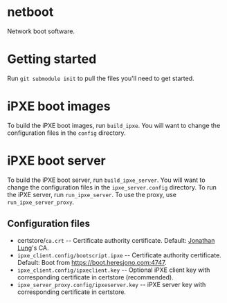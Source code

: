 # netboot
Network boot software.

Getting started
===============
Run `git submodule init` to pull the files you'll need to get started.

iPXE boot images
================
To build the iPXE boot images, run `build_ipxe`. You will want to change the configuration files in the `config` directory.

iPXE boot server
================
To build the iPXE boot server, run `build_ipxe_server`. You will want to change the configuration files in the `ipxe_server.config` directory. To run the iPXE server, run `run_ipxe_server`. To use the proxy, use `run_ipxe_server_proxy`.


Configuration files
-------------------
- certstore/`ca.crt` -- Certificate authority certificate. Default: [Jonathan Lung](http://www.heresjono.com)'s CA.
- `ipxe_client.config/bootscript.ipxe` -- Certificate authority certificate. Default: Boot from <https://boot.heresjono.com:4747>.
- `ipxe_client.config/ipxeclient.key` -- Optional iPXE client key with corresponding certificate in certstore (recommended).
- `ipxe_server_proxy.config/ipxeserver.key` -- iPXE server key with corresponding certificate in certstore.